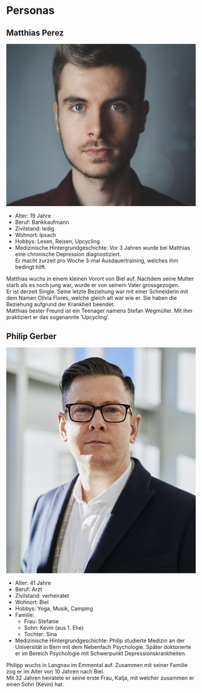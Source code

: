 # Personas

## Matthias Perez

<img src="matthias_perez.jpg" width="512">

* Alter: 19 Jahre
* Beruf: Bankkaufmann
* Zivilstand: ledig
* Wohnort: Ipsach
* Hobbys: Lesen, Reisen, Upcycling
* Medizinische Hintergrundgeschichte: Vor 3 Jahren wurde bei Matthias eine chronische Depression diagnostiziert.  
Er macht zurzeit pro Woche 3-mal Ausdauertraining, welches ihm bedingt hilft.

Matthias wuchs in einem kleinen Vorort von Biel auf. Nachdem seine Mutter starb als es noch jung war, wurde er von seinem Vater grossgezogen.  
Er ist derzeit Single. Seine letzte Beziehung war mit einer Schneiderin mit dem Namen Olivia Flores, welche gleich alt war wie er. Sie haben die Beziehung aufgrund der Krankheit beendet.  
Matthias bester Freund ist ein Teenager namens Stefan Wegmüller. Mit ihm praktiziert er das sogenannte 'Upcycling'.

## Philip Gerber

<img src="philip_gerber.jpg" width="512">

* Alter: 41 Jahre
* Beruf: Arzt
* Zivilstand: verheiratet
* Wohnort: Biel
* Hobbys: Yoga, Musik, Camping
* Familie:
    * Frau: Stefanie
    * Sohn: Kevin (aus 1. Ehe)
    * Tochter: Sina
* Medizinische Hintergrundgeschichte: Philip studierte Medizin an der Universität in Bern mit dem Nebenfach Psychologie. Später doktorierte er im Bereich Psychologie mit Schwerpunkt Depressionskrankheiten.

Philipp wuchs in Langnau im Emmental auf. Zusammen mit seiner Familie zog er im Alter von 10 Jahren nach Biel.  
Mit 32 Jahren heiratete er seine erste Frau, Katja, mit welcher zusammen er einen Sohn (Kevin) hat.